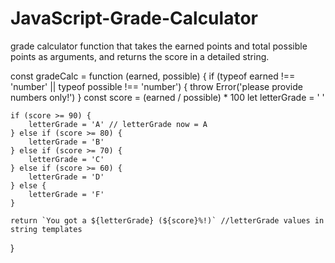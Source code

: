 # JavaScript-Grade-Calculator
grade calculator function that takes the earned points and total possible points as arguments, and returns the score in a detailed string.


const gradeCalc = function (earned, possible) {
  if (typeof earned !== 'number' || typeof possible !== 'number') {
    throw Error('please provide numbers only!')
}
    const score = (earned / possible) * 100
    let letterGrade = ' '
    
    if (score >= 90) {
        letterGrade = 'A' // letterGrade now = A
    } else if (score >= 80) {
        letterGrade = 'B'
    } else if (score >= 70) {
        letterGrade = 'C'
    } else if (score >= 60) {
        letterGrade = 'D'
    } else {
        letterGrade = 'F'
    }
    
    return `You got a ${letterGrade} (${score}%!)` //letterGrade values in string templates
  } 
